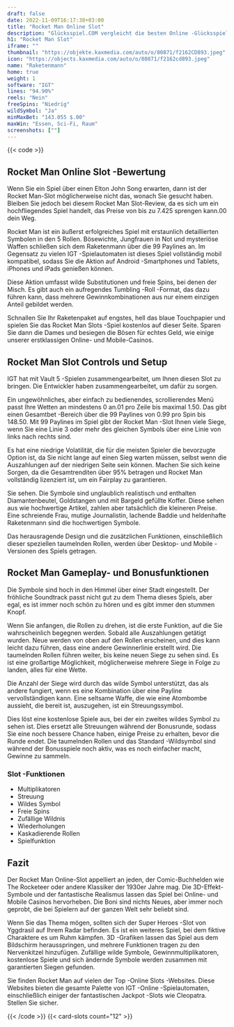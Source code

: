 ```yaml
---
draft: false
date: 2022-11-09T16:17:38+03:00
title: "Rocket Man Online Slot"
description: "Glücksspiel.COM vergleicht die besten Online -Glücksspiel -Sites und -spiele der Kanada.  Unabhängige Produktbewertungen und exklusive Anmeldeangebote. Jetzt spielen!"
h1: "Rocket Man Slot"
iframe: ""
thumbnail: "https://objekte.kaxmedia.com/auto/o/80871/f2162CD893.jpeg"
icon: "https://objects.kaxmedia.com/auto/o/80871/f2162cd893.jpeg"
name: "Raketenmann"
home: true
weight: 1
software: "IGT"
lines: "94.90%"
reels: "Nein"
freeSpins: "Niedrig"
wildSymbol: "Ja"
minMaxBet: "143.055 $.00"
maxWin: "Essen, Sci-Fi, Raum"
screenshots: [""]
---
```


{{< code >}}<h2>Rocket Man Online Slot -Bewertung</h2><p>Wenn Sie ein Spiel über einen Elton John Song erwarten, dann ist der Rocket Man-Slot möglicherweise nicht das, wonach Sie gesucht haben. Bleiben Sie jedoch bei diesem Rocket Man Slot-Review, da es sich um ein hochfliegendes Spiel handelt, das Preise von bis zu 7.425 sprengen kann.00 dein Weg.</p><p>Rocket Man ist ein äußerst erfolgreiches Spiel mit erstaunlich detaillierten Symbolen in den 5 Rollen. Bösewichte, Jungfrauen in Not und mysteriöse Waffen schließen sich dem Raketenmann über die 99 Paylines an. Im Gegensatz zu vielen IGT -Spielautomaten ist dieses Spiel vollständig mobil kompatibel, sodass Sie die Aktion auf Android -Smartphones und Tablets, iPhones und iPads genießen können.</p><p>Diese Aktion umfasst wilde Substitutionen und freie Spins, bei denen der Misch. Es gibt auch ein aufregendes Tumbling -Roll -Format, das dazu führen kann, dass mehrere Gewinnkombinationen aus nur einem einzigen Anteil gebildet werden.</p><p>Schnallen Sie Ihr Raketenpaket auf engstes, hell das blaue Touchpapier und spielen Sie das Rocket Man Slots -Spiel kostenlos auf dieser Seite. Sparen Sie dann die Dames und besiegen die Bösen für echtes Geld, wie einige unserer erstklassigen Online- und Mobile-Casinos.</p><h2>Rocket Man Slot Controls und Setup</h2><p>IGT hat mit Vault 5 -Spielen zusammengearbeitet, um Ihnen diesen Slot zu bringen. Die Entwickler haben zusammengearbeitet, um dafür zu sorgen.</p><p>Ein ungewöhnliches, aber einfach zu bedienendes, scrollierendes Menü passt Ihre Wetten an mindestens 0 an.01 pro Zeile bis maximal 1.50. Das gibt einen Gesamtbet -Bereich über die 99 Paylines von 0.99 pro Spin bis 148.50. Mit 99 Paylines im Spiel gibt der Rocket Man -Slot Ihnen viele Siege, wenn Sie eine Linie 3 oder mehr des gleichen Symbols über eine Linie von links nach rechts sind.</p><p>Es hat eine niedrige Volatilität, die für die meisten Spieler die bevorzugte Option ist, da Sie nicht lange auf einen Sieg warten müssen, selbst wenn die Auszahlungen auf der niedrigen Seite sein können. Machen Sie sich keine Sorgen, da die Gesamtrenditen über 95% betragen und Rocket Man vollständig lizenziert ist, um ein Fairplay zu garantieren.</p><p>Sie sehen. Die Symbole sind unglaublich realistisch und enthalten Diamantenbeutel, Goldstangen und mit Bargeld gefüllte Koffer. Diese sehen aus wie hochwertige Artikel, zahlen aber tatsächlich die kleineren Preise. Eine schreiende Frau, mutige Journalistin, lachende Baddie und heldenhafte Raketenmann sind die hochwertigen Symbole.</p><p>Das herausragende Design und die zusätzlichen Funktionen, einschließlich dieser speziellen taumelnden Rollen, werden über Desktop- und Mobile -Versionen des Spiels getragen.</p><h2>Rocket Man Gameplay- und Bonusfunktionen</h2><p>Die Symbole sind hoch in den Himmel über einer Stadt eingestellt. Der fröhliche Soundtrack passt nicht gut zu dem Thema dieses Spiels, aber egal, es ist immer noch schön zu hören und es gibt immer den stummen Knopf.</p><p>Wenn Sie anfangen, die Rollen zu drehen, ist die erste Funktion, auf die Sie wahrscheinlich begegnen werden. Sobald alle Auszahlungen getätigt wurden. Neue werden von oben auf den Rollen erscheinen, und dies kann leicht dazu führen, dass eine andere Gewinnerlinie erstellt wird. Die taumelnden Rollen führen weiter, bis keine neuen Siege zu sehen sind. Es ist eine großartige Möglichkeit, möglicherweise mehrere Siege in Folge zu landen, alles für eine Wette.</p><p>Die Anzahl der Siege wird durch das wilde Symbol unterstützt, das als andere fungiert, wenn es eine Kombination über eine Payline vervollständigen kann. Eine seltsame Waffe, die wie eine Atombombe aussieht, die bereit ist, auszugehen, ist ein Streuungssymbol.</p><p>Dies löst eine kostenlose Spiele aus, bei der ein zweites wildes Symbol zu sehen ist. Dies ersetzt alle Streuungen während der Bonusrunde, sodass Sie eine noch bessere Chance haben, einige Preise zu erhalten, bevor die Runde endet. Die taumelnden Rollen und das Standard -Wildsymbol sind während der Bonusspiele noch aktiv, was es noch einfacher macht, Gewinne zu sammeln.</p><h3>
Slot -Funktionen</h3><ul>
<li></span>
Multiplikatoren</li>
<li></span>
Streuung</li>
<li></span>
Wildes Symbol</li>
<li></span>
Freie Spins</li>
<li></span>
Zufällige Wildnis</li>
<li></span>
Wiederholungen</li>
<li></span>
Kaskadierende Rollen</li>
<li></span>
Spielfunktion</li></ul><h2>Fazit</h2><p>Der Rocket Man Online-Slot appelliert an jeden, der Comic-Buchhelden wie The Rocketeer oder andere Klassiker der 1930er Jahre mag. Die 3D-Effekt-Symbole und der fantastische Realismus lassen das Spiel bei Online- und Mobile Casinos hervorheben. Die Boni sind nichts Neues, aber immer noch geprobt, die bei Spielern auf der ganzen Welt sehr beliebt sind.</p><p>Wenn Sie das Thema mögen, sollten sich der Super Heroes -Slot von Yggdrasil auf Ihrem Radar befinden. Es ist ein weiteres Spiel, bei dem fiktive Charaktere es um Ruhm kämpfen. 3D -Grafiken lassen das Spiel aus dem Bildschirm herausspringen, und mehrere Funktionen tragen zu den Nervenkitzel hinzufügen. Zufällige wilde Symbole, Gewinnmultiplikatoren, kostenlose Spiele und sich ändernde Symbole werden zusammen mit garantierten Siegen gefunden.</p><p>Sie finden Rocket Man auf vielen der Top -Online Slots -Websites. Diese Websites bieten die gesamte Palette von IGT -Online -Spielautomaten, einschließlich einiger der fantastischen Jackpot -Slots wie Cleopatra. Stellen Sie sicher.</p>{{< /code >}}
 {{< card-slots count="12" >}}